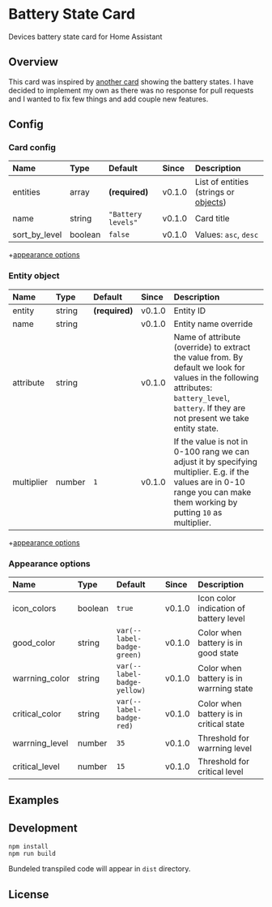 # Battery State Card
Devices battery state card for Home Assistant

## Overview

This card was inspired by [another card](https://github.com/cbulock/lovelace-battery-entity) showing the battery states. I have decided to implement my own as there was no response for pull requests and I wanted to fix few things and add couple new features.

## Config

### Card config
| Name | Type | Default | Since | Description |
|:-----|:-----|:-----|:-----|:-----|
| entities | array | **(required)** | v0.1.0 | List of entities (strings or [objects](#entity-object))
| name | string | `"Battery levels"` | v0.1.0 | Card title
| sort_by_level | boolean | `false` | v0.1.0 | Values: `asc`, `desc`

+[appearance options](#appearance-options)


### Entity object
| Name | Type | Default | Since | Description |
|:-----|:-----|:-----|:-----|:-----|
| entity | string | **(required)** | v0.1.0 | Entity ID
| name | string | | v0.1.0 | Entity name override
| attribute | string | | v0.1.0 | Name of attribute (override) to extract the value from. By default we look for values in the following attributes: `battery_level`, `battery`. If they are not present we take entity state.
| multiplier | number | `1` | v0.1.0 | If the value is not in 0-100 rang we can adjust it by specifying multiplier. E.g. if the values are in 0-10 range you can make them working by putting `10` as multiplier.

 +[appearance options](#appearance-options)

### Appearance options

| Name | Type | Default | Since | Description |
|:-----|:-----|:-----|:-----|:-----|
| icon_colors | boolean | `true` | v0.1.0 | Icon color indication of battery level
| good_color | string | `var(--label-badge-green)` | v0.1.0 | Color when battery is in good state
| warrning_color | string | `var(--label-badge-yellow)` | v0.1.0 | Color when battery is in warrning state
| critical_color | string | `var(--label-badge-red)` | v0.1.0 | Color when battery is in critical state
| warrning_level | number | `35` | v0.1.0 | Threshold for warrning level
| critical_level | number | `15` | v0.1.0 | Threshold for critical level

## Examples

## Development
```shell
npm install
npm run build
```
Bundeled transpiled code will appear in `dist` directory.
## License